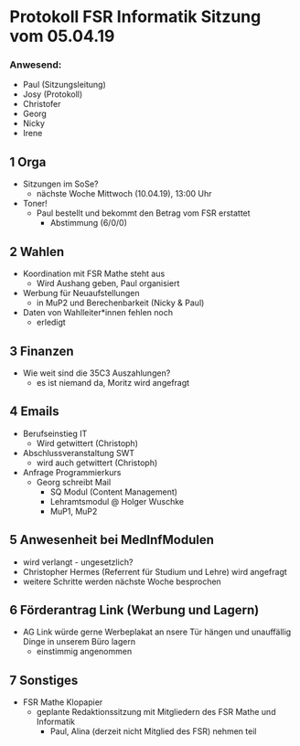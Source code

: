 ---
---

# Protokoll FSR Informatik Sitzung vom 05.04.19

### Anwesend:

* Paul (Sitzungsleitung)
* Josy (Protokoll)
* Christofer
* Georg
* Nicky
* Irene

## 1 Orga
* Sitzungen im SoSe?
    * nächste Woche Mittwoch (10.04.19), 13:00 Uhr
* Toner!
    * Paul bestellt und bekommt den Betrag vom FSR erstattet
        * Abstimmung (6/0/0)

## 2 Wahlen
* Koordination mit FSR Mathe steht aus
    * Wird Aushang geben, Paul organisiert
* Werbung für Neuaufstellungen
    * in MuP2 und Berechenbarkeit (Nicky & Paul)
* Daten von Wahlleiter*innen fehlen noch
    * erledigt

## 3 Finanzen
* Wie weit sind die 35C3 Auszahlungen?
    * es ist niemand da, Moritz wird angefragt

## 4 Emails
* Berufseinstieg IT
    * Wird getwittert (Christoph)
* Abschlussveranstaltung SWT
    * wird auch getwittert (Christoph)
* Anfrage Programmierkurs
    * Georg schreibt Mail
        * SQ Modul (Content Management)
        * Lehramtsmodul @ Holger Wuschke
        * MuP1, MuP2

## 5 Anwesenheit bei MedInfModulen
* wird verlangt - ungesetzlich?
* Christopher Hermes (Referrent für Studium und Lehre) wird angefragt
* weitere Schritte werden nächste Woche besprochen


## 6 Förderantrag Link (Werbung und Lagern)
* AG Link würde gerne Werbeplakat an nsere Tür hängen und unauffällig Dinge in unserem Büro lagern
    * einstimmig angenommen

## 7 Sonstiges
* FSR Mathe Klopapier
    * geplante Redaktionssitzung mit Mitgliedern des FSR Mathe und Informatik
        * Paul, Alina (derzeit nicht Mitglied des FSR) nehmen teil
